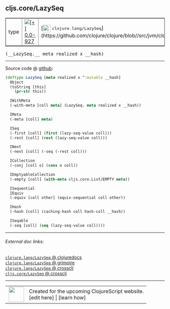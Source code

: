## cljs.core/LazySeq



 <table border="1">
<tr>
<td>type</td>
<td><a href="https://github.com/cljsinfo/cljs-api-docs/tree/0.0-927"><img valign="middle" alt="[+] 0.0-927" title="Added in 0.0-927" src="https://img.shields.io/badge/+-0.0--927-lightgrey.svg"></a> </td>
<td>
[<img height="24px" valign="middle" src="http://i.imgur.com/1GjPKvB.png"> <samp>clojure.lang/LazySeq</samp>](https://github.com/clojure/clojure/blob//src/jvm/clojure/lang/LazySeq.java)
</td>
</tr>
</table>


 <samp>
(__LazySeq.__ meta realized x __hash)<br>
</samp>

---







Source code @ [github](https://github.com/clojure/clojurescript/blob/r1424/src/cljs/cljs/core.cljs#L1750-L1782):

```clj
(deftype LazySeq [meta realized x ^:mutable __hash]
  Object
  (toString [this]
    (pr-str this))

  IWithMeta
  (-with-meta [coll meta] (LazySeq. meta realized x __hash))

  IMeta
  (-meta [coll] meta)

  ISeq
  (-first [coll] (first (lazy-seq-value coll)))
  (-rest [coll] (rest (lazy-seq-value coll)))

  INext
  (-next [coll] (-seq (-rest coll)))

  ICollection
  (-conj [coll o] (cons o coll))

  IEmptyableCollection
  (-empty [coll] (with-meta cljs.core.List/EMPTY meta))

  ISequential
  IEquiv
  (-equiv [coll other] (equiv-sequential coll other))

  IHash
  (-hash [coll] (caching-hash coll hash-coll __hash))

  ISeqable
  (-seq [coll] (seq (lazy-seq-value coll))))
```

<!--
Repo - tag - source tree - lines:

 <pre>
clojurescript @ r1424
└── src
    └── cljs
        └── cljs
            └── <ins>[core.cljs:1750-1782](https://github.com/clojure/clojurescript/blob/r1424/src/cljs/cljs/core.cljs#L1750-L1782)</ins>
</pre>

-->

---



###### External doc links:

[`clojure.lang/LazySeq` @ clojuredocs](http://clojuredocs.org/clojure.lang/LazySeq)<br>
[`clojure.lang/LazySeq` @ grimoire](http://conj.io/store/v1/org.clojure/clojure/1.7.0-beta3/clj/clojure.lang/LazySeq/)<br>
[`clojure.lang/LazySeq` @ crossclj](http://crossclj.info/fun/clojure.lang/LazySeq.html)<br>
[`cljs.core/LazySeq` @ crossclj](http://crossclj.info/fun/cljs.core.cljs/LazySeq.html)<br>

---

 <table>
<tr><td>
<img valign="middle" align="right" width="48px" src="http://i.imgur.com/Hi20huC.png">
</td><td>
Created for the upcoming ClojureScript website.<br>
[edit here] | [learn how]
</td></tr></table>

[edit here]:https://github.com/cljsinfo/cljs-api-docs/blob/master/cljsdoc/cljs.core_LazySeq.cljsdoc
[learn how]:https://github.com/cljsinfo/cljs-api-docs/wiki/cljsdoc-files

<!--

This information was too distracting to show to readers, but I'll leave it
commented here since it is helpful to:

- pretty-print the data used to generate this document
- and show how to retrieve that data



The API data for this symbol:

```clj
{:ns "cljs.core",
 :name "LazySeq",
 :signature ["[meta realized x __hash]"],
 :history [["+" "0.0-927"]],
 :type "type",
 :full-name-encode "cljs.core_LazySeq",
 :source {:code "(deftype LazySeq [meta realized x ^:mutable __hash]\n  Object\n  (toString [this]\n    (pr-str this))\n\n  IWithMeta\n  (-with-meta [coll meta] (LazySeq. meta realized x __hash))\n\n  IMeta\n  (-meta [coll] meta)\n\n  ISeq\n  (-first [coll] (first (lazy-seq-value coll)))\n  (-rest [coll] (rest (lazy-seq-value coll)))\n\n  INext\n  (-next [coll] (-seq (-rest coll)))\n\n  ICollection\n  (-conj [coll o] (cons o coll))\n\n  IEmptyableCollection\n  (-empty [coll] (with-meta cljs.core.List/EMPTY meta))\n\n  ISequential\n  IEquiv\n  (-equiv [coll other] (equiv-sequential coll other))\n\n  IHash\n  (-hash [coll] (caching-hash coll hash-coll __hash))\n\n  ISeqable\n  (-seq [coll] (seq (lazy-seq-value coll))))",
          :title "Source code",
          :repo "clojurescript",
          :tag "r1424",
          :filename "src/cljs/cljs/core.cljs",
          :lines [1750 1782]},
 :full-name "cljs.core/LazySeq",
 :clj-symbol "clojure.lang/LazySeq"}

```

Retrieve the API data for this symbol:

```clj
;; from Clojure REPL
(require '[clojure.edn :as edn])
(-> (slurp "https://raw.githubusercontent.com/cljsinfo/cljs-api-docs/catalog/cljs-api.edn")
    (edn/read-string)
    (get-in [:symbols "cljs.core/LazySeq"]))
```

-->
